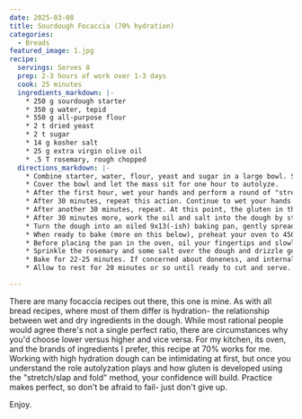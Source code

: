 ```yaml
---
date: 2025-03-08
title: Sourdough Focaccia (70% hydration)
categories:
  - Breads
featured_image: 1.jpg
recipe:
  servings: Serves 8
  prep: 2-3 hours of work over 1-3 days
  cook: 25 minutes
  ingredients_markdown: |-
    * 250 g sourdough starter
    * 350 g water, tepid
    * 550 g all-purpose flour
    * 2 t dried yeast
    * 2 t sugar
    * 14 g kosher salt
    * 25 g extra virgin olive oil
    * .5 T rosemary, rough chopped
  directions_markdown: |-
    * Combine starter, water, flour, yeast and sugar in a large bowl. Stir with spoon until thoroughly combined, but do not over mix.
    * Cover the bowl and let the mass sit for one hour to autolyze.
    * After the first hour, wet your hands and perform a round of "stretch and folds" to the dough.
    * After 30 minutes, repeat this action. Continue to wet your hands in order to handle the still sticky dough.
    * After another 30 minutes, repeat. At this point, the gluten in the flour should be developed enough to handle the dough more easily.
    * After 30 minutes more, work the oil and salt into the dough by stretching and folding the dough and working the salt in as you handle it.
    * Turn the dough into an oiled 9x13(-ish) baking pan, gently spread the dough outward and cover. It will eventually settle itself into the corners.
    * When ready to bake (more on this below), preheat your oven to 450F with a baking stone in the center rack. Give the stone time to heat.
    * Before placing the pan in the oven, oil your fingertips and slowly press them into the dough to ensure a consistent "crumb".
    * Sprinkle the rosemary and some salt over the dough and drizzle generously with extra virgin olive oil.
    * Bake for 22-25 minutes. If concerned about doneness, and internal temperature of 195 should indicate the bread is ready.
    * Allow to rest for 20 minutes or so until ready to cut and serve.

---
```

There are many focaccia recipes out there, this one is mine. As with all bread recipes, where most of them differ is hydration- the relationship between wet and dry ingredients in the dough. While most rational people would agree there's not a single perfect ratio, there are circumstances why you'd choose lower versus higher and vice versa. For my kitchen, its oven, and the brands of ingredients I prefer, this recipe at 70% works for me. Working with high hydration dough can be intimidating at first, but once you understand the role autolyzation plays and how gluten is developed using the "stretch/slap and fold" method, your confidence will build. Practice makes perfect, so don't be afraid to fail- just don't give up.

Enjoy.

<!-- ![Focaccia](images/2.png) -->